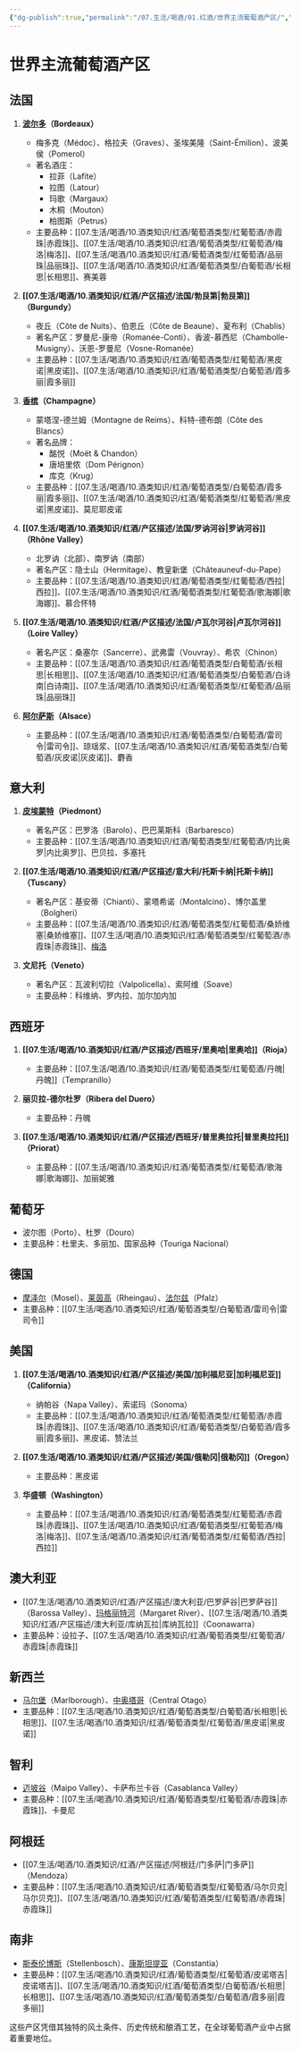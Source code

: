 ```yaml
---
{"dg-publish":true,"permalink":"/07.生活/喝酒/01.红酒/世界主流葡萄酒产区/","title":"默认话题","tags":["葡萄酒","葡萄酒产区"]}
---
```



# 世界主流葡萄酒产区

## 法国

1. **[波尔多](波尔多.md)（Bordeaux）**
   - 梅多克（Médoc）、格拉夫（Graves）、圣埃美隆（Saint-Émilion）、波美侯（Pomerol）
   - 著名酒庄：
	   - 拉菲（Lafite）
	   - 拉图（Latour）
	   - 玛歌（Margaux）
	   - 木桐（Mouton）
	   - 柏图斯（Petrus）
   - 主要品种：[[07.生活/喝酒/10.酒类知识/红酒/葡萄酒类型/红葡萄酒/赤霞珠\|赤霞珠]]、[[07.生活/喝酒/10.酒类知识/红酒/葡萄酒类型/红葡萄酒/梅洛\|梅洛]]、[[07.生活/喝酒/10.酒类知识/红酒/葡萄酒类型/红葡萄酒/品丽珠\|品丽珠]]、[[07.生活/喝酒/10.酒类知识/红酒/葡萄酒类型/白葡萄酒/长相思\|长相思]]、赛美蓉

1. **[[07.生活/喝酒/10.酒类知识/红酒/产区描述/法国/勃艮第\|勃艮第]]（Burgundy）**
   - 夜丘（Côte de Nuits）、伯恩丘（Côte de Beaune）、夏布利（Chablis）
   - 著名产区：罗曼尼-康帝（Romanée-Conti）、香波-慕西尼（Chambolle-Musigny）、沃恩-罗曼尼（Vosne-Romanée）
   - 主要品种：[[07.生活/喝酒/10.酒类知识/红酒/葡萄酒类型/红葡萄酒/黑皮诺\|黑皮诺]]、[[07.生活/喝酒/10.酒类知识/红酒/葡萄酒类型/白葡萄酒/霞多丽\|霞多丽]]

1. **[香槟](香槟.md)（Champagne）**
   - 蒙塔涅-德兰姆（Montagne de Reims）、科特-德布朗（Côte des Blancs）
   - 著名品牌：
	   - 酩悦（Moët & Chandon）
	   - 唐培里侬（Dom Pérignon）
	   - 库克（Krug）
   - 主要品种：[[07.生活/喝酒/10.酒类知识/红酒/葡萄酒类型/白葡萄酒/霞多丽\|霞多丽]]、[[07.生活/喝酒/10.酒类知识/红酒/葡萄酒类型/红葡萄酒/黑皮诺\|黑皮诺]]、莫尼耶皮诺

1. **[[07.生活/喝酒/10.酒类知识/红酒/产区描述/法国/罗讷河谷\|罗讷河谷]]（Rhône Valley）**
   - 北罗讷（北部）、南罗讷（南部）
   - 著名产区：隐士山（Hermitage）、教皇新堡（Châteauneuf-du-Pape）
   - 主要品种：[[07.生活/喝酒/10.酒类知识/红酒/葡萄酒类型/红葡萄酒/西拉\|西拉]]、[[07.生活/喝酒/10.酒类知识/红酒/葡萄酒类型/红葡萄酒/歌海娜\|歌海娜]]、慕合怀特

1. **[[07.生活/喝酒/10.酒类知识/红酒/产区描述/法国/卢瓦尔河谷\|卢瓦尔河谷]]（Loire Valley）**
   - 著名产区：桑塞尔（Sancerre）、武弗雷（Vouvray）、希农（Chinon）
   - 主要品种：[[07.生活/喝酒/10.酒类知识/红酒/葡萄酒类型/白葡萄酒/长相思\|长相思]]、[[07.生活/喝酒/10.酒类知识/红酒/葡萄酒类型/白葡萄酒/白诗南\|白诗南]]、[[07.生活/喝酒/10.酒类知识/红酒/葡萄酒类型/红葡萄酒/品丽珠\|品丽珠]]

1. **[阿尔萨斯](阿尔萨斯.md)（Alsace）**
   - 主要品种：[[07.生活/喝酒/10.酒类知识/红酒/葡萄酒类型/白葡萄酒/雷司令\|雷司令]]、琼瑶浆、[[07.生活/喝酒/10.酒类知识/红酒/葡萄酒类型/白葡萄酒/灰皮诺\|灰皮诺]]、麝香

## 意大利

1. **[皮埃蒙特](皮埃蒙特.md)（Piedmont）**
   - 著名产区：巴罗洛（Barolo）、巴巴莱斯科（Barbaresco）
   - 主要品种：[[07.生活/喝酒/10.酒类知识/红酒/葡萄酒类型/红葡萄酒/内比奥罗\|内比奥罗]]、巴贝拉、多塞托

1. **[[07.生活/喝酒/10.酒类知识/红酒/产区描述/意大利/托斯卡纳\|托斯卡纳]]（Tuscany）**
   - 著名产区：基安蒂（Chianti）、蒙塔希诺（Montalcino）、博尔盖里（Bolgheri）
   - 主要品种：[[07.生活/喝酒/10.酒类知识/红酒/葡萄酒类型/红葡萄酒/桑娇维塞\|桑娇维塞]]、[[07.生活/喝酒/10.酒类知识/红酒/葡萄酒类型/红葡萄酒/赤霞珠\|赤霞珠]]、[梅洛](梅洛.md)

3. **文尼托（Veneto）**
   - 著名产区：瓦波利切拉（Valpolicella）、索阿维（Soave）
   - 主要品种：科维纳、罗内拉、加尔加内加

## 西班牙

1. **[[07.生活/喝酒/10.酒类知识/红酒/产区描述/西班牙/里奥哈\|里奥哈]]（Rioja）**
   - 主要品种：[[07.生活/喝酒/10.酒类知识/红酒/葡萄酒类型/红葡萄酒/丹魄\|丹魄]]（Tempranillo）
   
2. **丽贝拉-德尔杜罗（Ribera del Duero）**
   - 主要品种：丹魄

1. **[[07.生活/喝酒/10.酒类知识/红酒/产区描述/西班牙/普里奥拉托\|普里奥拉托]]（Priorat）**
   - 主要品种：[[07.生活/喝酒/10.酒类知识/红酒/葡萄酒类型/红葡萄酒/歌海娜\|歌海娜]]、加丽妮雅

## 葡萄牙
   - 波尔图（Porto）、杜罗（Douro）
   - 主要品种：杜里夫、多丽加、国家品种（Touriga Nacional）

## 德国
   - [摩泽尔](摩泽尔.md)（Mosel）、[莱茵高](莱茵高.md)（Rheingau）、[法尔兹](法尔兹.md)（Pfalz）
   - 主要品种：[[07.生活/喝酒/10.酒类知识/红酒/葡萄酒类型/白葡萄酒/雷司令\|雷司令]]

## 美国

1. **[[07.生活/喝酒/10.酒类知识/红酒/产区描述/美国/加利福尼亚\|加利福尼亚]]（California）**
   - 纳帕谷（Napa Valley）、索诺玛（Sonoma）
   - 主要品种：[[07.生活/喝酒/10.酒类知识/红酒/葡萄酒类型/红葡萄酒/赤霞珠\|赤霞珠]]、[[07.生活/喝酒/10.酒类知识/红酒/葡萄酒类型/白葡萄酒/霞多丽\|霞多丽]]、黑皮诺、赞法兰

1. **[[07.生活/喝酒/10.酒类知识/红酒/产区描述/美国/俄勒冈\|俄勒冈]]（Oregon）**
   - 主要品种：黑皮诺

3. **华盛顿（Washington）**
   - 主要品种：[[07.生活/喝酒/10.酒类知识/红酒/葡萄酒类型/红葡萄酒/赤霞珠\|赤霞珠]]、[[07.生活/喝酒/10.酒类知识/红酒/葡萄酒类型/红葡萄酒/梅洛\|梅洛]]、[[07.生活/喝酒/10.酒类知识/红酒/葡萄酒类型/红葡萄酒/西拉\|西拉]]

## 澳大利亚
   - [[07.生活/喝酒/10.酒类知识/红酒/产区描述/澳大利亚/巴罗萨谷\|巴罗萨谷]]（Barossa Valley）、[玛格丽特河](玛格丽特河.md)（Margaret River）、[[07.生活/喝酒/10.酒类知识/红酒/产区描述/澳大利亚/库纳瓦拉\|库纳瓦拉]]（Coonawarra）
   - 主要品种：设拉子、[[07.生活/喝酒/10.酒类知识/红酒/葡萄酒类型/红葡萄酒/赤霞珠\|赤霞珠]]

## 新西兰
   - [马尔堡](马尔堡.md)（Marlborough）、[中奥塔哥](中奥塔哥.md)（Central Otago）
   - 主要品种：[[07.生活/喝酒/10.酒类知识/红酒/葡萄酒类型/白葡萄酒/长相思\|长相思]]、[[07.生活/喝酒/10.酒类知识/红酒/葡萄酒类型/红葡萄酒/黑皮诺\|黑皮诺]]

## 智利
   - [迈坡谷](迈坡谷.md)（Maipo Valley）、卡萨布兰卡谷（Casablanca Valley）
   - 主要品种：[[07.生活/喝酒/10.酒类知识/红酒/葡萄酒类型/红葡萄酒/赤霞珠\|赤霞珠]]、卡曼尼

## 阿根廷
   - [[07.生活/喝酒/10.酒类知识/红酒/产区描述/阿根廷/门多萨\|门多萨]]（Mendoza）
   - 主要品种：[[07.生活/喝酒/10.酒类知识/红酒/葡萄酒类型/红葡萄酒/马尔贝克\|马尔贝克]]、[[07.生活/喝酒/10.酒类知识/红酒/葡萄酒类型/红葡萄酒/赤霞珠\|赤霞珠]]

## 南非
   - [斯泰伦博斯](斯泰伦博斯.md)（Stellenbosch）、[康斯坦提亚](康斯坦提亚.md)（Constantia）
   - 主要品种：[[07.生活/喝酒/10.酒类知识/红酒/葡萄酒类型/红葡萄酒/皮诺塔吉\|皮诺塔吉]]、[[07.生活/喝酒/10.酒类知识/红酒/葡萄酒类型/白葡萄酒/长相思\|长相思]]、[[07.生活/喝酒/10.酒类知识/红酒/葡萄酒类型/白葡萄酒/霞多丽\|霞多丽]]

这些产区凭借其独特的风土条件、历史传统和酿酒工艺，在全球葡萄酒产业中占据着重要地位。